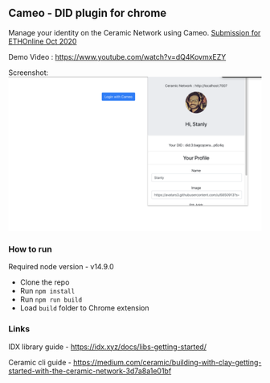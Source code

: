 ## Cameo - DID plugin for chrome

Manage your identity on the Ceramic Network using Cameo. [Submission for ETHOnline Oct 2020](https://hack.ethglobal.co/showcase/cameo-recbTOi7wBh2o9Iyx)

Demo Video : https://www.youtube.com/watch?v=dQ4KovmxEZY

Screenshot: 
![Cameo](/screenshots/Screenshot%202020-10-22%20at%2011.55.48%20PM.png "Cameo Sreenshot")


### How to run

Required node version - v14.9.0

- Clone the repo
- Run `npm install`
- Run `npm run build`
- Load `build` folder to Chrome extension


### Links
IDX library guide - https://idx.xyz/docs/libs-getting-started/

Ceramic cli guide - https://medium.com/ceramic/building-with-clay-getting-started-with-the-ceramic-network-3d7a8a1e01bf
